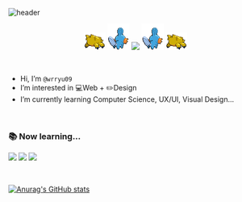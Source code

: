 ![header](https://capsule-render.vercel.app/api?type=transparent&fontColor=F2F2F2&height=170&radius=4.5&section=header&text=SY%20Ryu's%20Github&fontSize=40&animation=fadeIn)

<p align="center">
<img src="https://github.com/PokeAPI/sprites/blob/master/sprites/pokemon/versions/generation-v/black-white/animated/back/595.gif">
<img src="https://github.com/PokeAPI/sprites/blob/master/sprites/pokemon/versions/generation-v/black-white/animated/back/258.gif">
<!--   <img src="https://github.com/PokeAPI/sprites/blob/master/sprites/pokemon/other/showdown/524.gif"> -->
<!-- <img src="https://github.com/PokeAPI/sprites/blob/master/sprites/pokemon/versions/generation-v/black-white/animated/back/595.gif"> -->
<img src="https://github.com/PokeAPI/sprites/blob/master/sprites/pokemon/other/showdown/595.gif">
<img src="https://github.com/PokeAPI/sprites/blob/master/sprites/pokemon/versions/generation-v/black-white/animated/back/258.gif">
<!--   <img src="https://github.com/PokeAPI/sprites/blob/master/sprites/pokemon/other/showdown/524.gif"> -->
<img src="https://github.com/PokeAPI/sprites/blob/master/sprites/pokemon/versions/generation-v/black-white/animated/back/595.gif">
</p>

<br/>

- Hi, I’m `@wrryu09`
- I’m interested in 💻Web + ✏️Design
- I’m currently learning Computer Science, UX/UI, Visual Design...
<br />

<h3>📚 Now learning...</h3>
<p align="left">
<img src="https://img.shields.io/badge/python-3776AB?style=for-the-badge&logo=python&logoColor=white">
<img src="https://img.shields.io/badge/javascript-F7DF1E?style=for-the-badge&logo=javascript&logoColor=black">
<img src="https://img.shields.io/badge/react-61DAFB?style=for-the-badge&logo=react&logoColor=black">
</p>

<br/>

[![Anurag's GitHub stats](https://github-readme-stats.vercel.app/api?username=wrryu09&card_width=445px&count_private=true&theme=onedark&show_icons=true&hide_border=true&hide=contribs,stars)](https://github.com/anuraghazra/github-readme-stats)
<br />

